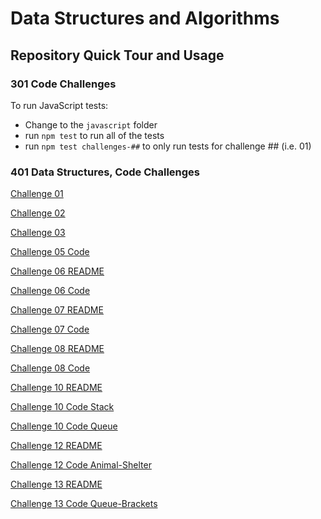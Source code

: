 # Data Structures and Algorithms

## Repository Quick Tour and Usage

### 301 Code Challenges

To run JavaScript tests:
- Change to the `javascript` folder
- run `npm test` to run all of the tests
- run `npm test challenges-##` to only run tests for challenge ## (i.e. 01)

### 401 Data Structures, Code Challenges

[Challenge 01](python/Other_Challenges/challenge%2001/README.MD)

[Challenge 02](python/Other_Challenges/challenge%2002/README.md)

[Challenge 03](python/Other_Challenges/challenge%2003/README.md)

[Challenge 05 Code](python/data_structures/linked_list.py)

[Challenge 06 README](python/docs/linked_list_insertions)

[Challenge 06 Code](python/data_structures/linked_list.py)

[Challenge 07 README](python/docs/linked_list_kth/README.md)

[Challenge 07 Code](python/data_structures/linked_list.py)

[Challenge 08 README](python/docs/linked_list_zip)

[Challenge 08 Code](python/code_challenges/linked_list_zip.py)

[Challenge 10 README](python/docs/stack_and_queue)

[Challenge 10 Code Stack](python/data_structures/stack.py)

[Challenge 10 Code Queue](python/data_structures/queue.py)

[Challenge 12 README](python/docs/stack_queue_animal_shelter)

[Challenge 12 Code Animal-Shelter](python/code_challenges/stack_queue_animal_shelter.py)

[Challenge 13 README](python/docs/stack_queue_brackets)

[Challenge 13 Code Queue-Brackets](python/code_challenges/stack_queue_brackets.py)

